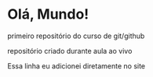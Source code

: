 # Olá, Mundo!
 primeiro repositório do curso de git/github

 repositório criado durante aula ao vivo
 
Essa linha eu adicionei diretamente no site

